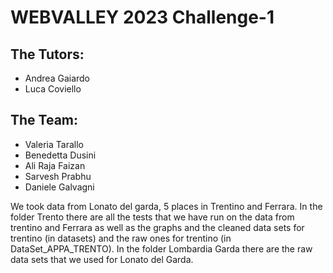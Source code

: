 # WEBVALLEY 2023 Challenge-1
## The Tutors: 
 - Andrea Gaiardo
 - Luca Coviello

## The Team:

- Valeria Tarallo
- Benedetta Dusini
- Ali Raja Faizan
- Sarvesh Prabhu
- Daniele Galvagni

We took data from Lonato del garda, 5 places in Trentino and Ferrara. In the folder Trento there are all the tests that we have run on the data from trentino and Ferrara as well as the graphs and the cleaned data sets for trentino (in datasets) and the raw ones for trentino (in DataSet_APPA_TRENTO). In the folder Lombardia Garda there are the raw data sets that we used for Lonato del Garda.

